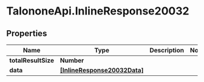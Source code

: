 # TalononeApi.InlineResponse20032

## Properties
Name | Type | Description | Notes
------------ | ------------- | ------------- | -------------
**totalResultSize** | **Number** |  | 
**data** | [**[InlineResponse20032Data]**](InlineResponse20032Data.md) |  | 


